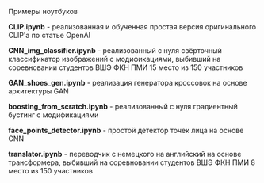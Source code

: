 Примеры ноутбуков

**CLIP.ipynb** - реализованная и обученная простая версия оригинального CLIP'а по статье OpenAI 

**CNN_img_classifier.ipynb** - реализованный с нуля свёрточный классификатор изображений с модификациями, выбивший на соревновании студентов ВШЭ ФКН ПМИ 15 место из 150 участников

**GAN_shoes_gen.ipynb** - реализация генератора кроссовок на основе архитектуры GAN 

**boosting_from_scratch.ipynb** - реализованный с нуля градиентный бустинг с модификациями 

**face_points_detector.ipynb** - простой детектор точек лица на основе CNN

**translator.ipynb** - переводчик с немецкого на английский на основе трансформера, выбивший на соревновании студентов ВШЭ ФКН ПМИ 8 место из 150 участников
